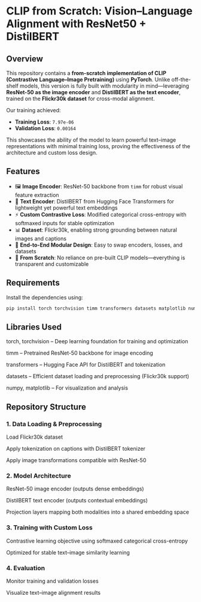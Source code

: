 # CLIP from Scratch: Vision–Language Alignment with ResNet50 + DistilBERT  

## Overview  

This repository contains a **from-scratch implementation of CLIP (Contrastive Language–Image Pretraining)** using **PyTorch**. Unlike off-the-shelf models, this version is fully built with modularity in mind—leveraging **ResNet-50 as the image encoder** and **DistilBERT as the text encoder**, trained on the **Flickr30k dataset** for cross-modal alignment.  

Our training achieved:  
- **Training Loss**: `7.97e-06`  
- **Validation Loss**: `0.00164`  

This showcases the ability of the model to learn powerful text–image representations with minimal training loss, proving the effectiveness of the architecture and custom loss design.  

## Features  

- 🖼️ **Image Encoder**: ResNet-50 backbone from `timm` for robust visual feature extraction  
- 📝 **Text Encoder**: DistilBERT from Hugging Face Transformers for lightweight yet powerful text embeddings  
- ⚡ **Custom Contrastive Loss**: Modified categorical cross-entropy with softmaxed inputs for stable optimization  
- 📊 **Dataset**: Flickr30k, enabling strong grounding between natural images and captions  
- 🧩 **End-to-End Modular Design**: Easy to swap encoders, losses, and datasets  
- 🚀 **From Scratch**: No reliance on pre-built CLIP models—everything is transparent and customizable  

## Requirements  

Install the dependencies using:  

```bash
pip install torch torchvision timm transformers datasets matplotlib numpy
```

## Libraries Used
torch, torchvision – Deep learning foundation for training and optimization

timm – Pretrained ResNet-50 backbone for image encoding

transformers – Hugging Face API for DistilBERT and tokenization

datasets – Efficient dataset loading and preprocessing (Flickr30k support)

numpy, matplotlib – For visualization and analysis

## Repository Structure
### 1. Data Loading & Preprocessing
Load Flickr30k dataset

Apply tokenization on captions with DistilBERT tokenizer

Apply image transformations compatible with ResNet-50
### 2. Model Architecture
ResNet-50 image encoder (outputs dense embeddings)

DistilBERT text encoder (outputs contextual embeddings)

Projection layers mapping both modalities into a shared embedding space

### 3. Training with Custom Loss
Contrastive learning objective using softmaxed categorical cross-entropy

Optimized for stable text–image similarity learning
### 4. Evaluation
Monitor training and validation losses

Visualize text–image alignment results
